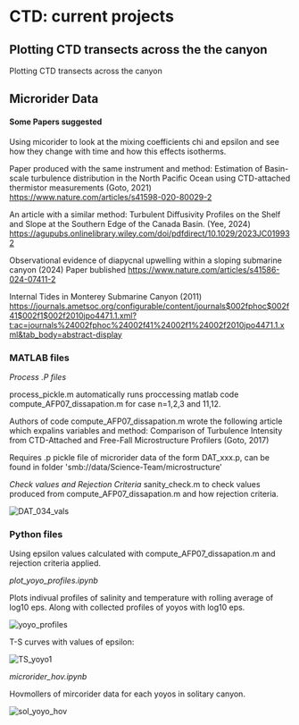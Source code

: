 # CTD: current projects

## Plotting CTD transects across the the canyon

Plotting CTD transects across the canyon


## Microrider Data

#### Some Papers suggested
Using micorider to look at the mixing coefficients chi and epsilon and see how they change with time and how this effects isotherms.

Paper produced with the same instrument and method:
Estimation of Basin-scale turbulence distribution in the North Pacific Ocean using CTD-attached thermistor measurements
(Goto, 2021)
https://www.nature.com/articles/s41598-020-80029-2


An article with a similar method:
Turbulent Diffusivity Profiles on the Shelf and Slope at the
Southern Edge of the Canada Basin.
(Yee, 2024)
https://agupubs.onlinelibrary.wiley.com/doi/pdfdirect/10.1029/2023JC019932

Observational evidence of diapycnal upwelling
within a sloping submarine canyon (2024) 
Paper bublished https://www.nature.com/articles/s41586-024-07411-2

Internal Tides in Monterey Submarine Canyon (2011)
https://journals.ametsoc.org/configurable/content/journals$002fphoc$002f41$002f1$002f2010jpo4471.1.xml?t:ac=journals%24002fphoc%24002f41%24002f1%24002f2010jpo4471.1.xml&tab_body=abstract-display

### MATLAB files 
_Process .P files_

process_pickle.m automatically runs proccessing matlab code compute_AFP07_dissapation.m for case n=1,2,3 and 11,12.

Authors of code compute_AFP07_dissapation.m wrote the following article which expalins variables and method: 
Comparison of Turbulence Intensity from CTD-Attached and Free-Fall Microstructure Profilers
(Goto, 2017)

Requires .p pickle file of microrider data of the form DAT_xxx.p, can be found in folder 'smb://data/Science-Team/microstructure'

_Check values and Rejection Criteria_
sanity_check.m to check values produced from compute_AFP07_dissapation.m and how rejection criteria.

![DAT_034_vals](https://github.com/user-attachments/assets/2d5ef7b3-7269-40c9-9eaf-2a7861d070f6)


### Python files
Using epsilon values calculated with compute_AFP07_dissapation.m and rejection criteria applied. 

_plot_yoyo_profiles.ipynb_

Plots indivual profiles of salinity and temperature with rolling average of log10 eps. Along with collected profiles of yoyos with log10 eps.

![yoyo_profiles](https://github.com/user-attachments/assets/efdea88e-2b07-4e7f-a0de-a8ddc4f25563)


T-S curves with values of epsilon:


![TS_yoyo1](https://github.com/user-attachments/assets/aeaef434-4667-43f3-b22f-e6ff1f11f700)


_microrider_hov.ipynb_

Hovmollers of mircorider data for each yoyos in solitary canyon. 

![sol_yoyo_hov](https://github.com/user-attachments/assets/20971aa9-82c6-47e0-9869-39293ae7c488)
